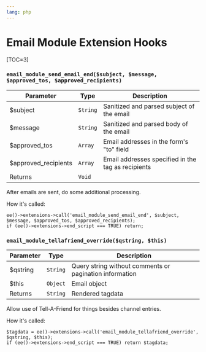```yaml
---
lang: php
---
```


<!--
    This source file is part of the open source project
    ExpressionEngine User Guide (https://github.com/ExpressionEngine/ExpressionEngine-User-Guide)

    @link      https://expressionengine.com/
    @copyright Copyright (c) 2003-2020, Packet Tide, LLC (https://packettide.com)
    @license   https://expressionengine.com/license Licensed under Apache License, Version 2.0
-->

# Email Module Extension Hooks

[TOC=3]

### `email_module_send_email_end($subject, $message, $approved_tos, $approved_recipients)`

| Parameter             | Type     | Description                                        |
| --------------------- | -------- | -------------------------------------------------- |
| \$subject             | `String` | Sanitized and parsed subject of the email          |
| \$message             | `String` | Sanitized and parsed body of the email             |
| \$approved_tos        | `Array`  | Email addresses in the form's "to" field           |
| \$approved_recipients | `Array`  | Email addresses specified in the tag as recipients |
| Returns               | `Void`   |                                                    |

After emails are sent, do some additional processing.

How it's called:

    ee()->extensions->call('email_module_send_email_end', $subject, $message, $approved_tos, $approved_recipients);
    if (ee()->extensions->end_script === TRUE) return;

### `email_module_tellafriend_override($qstring, $this)`

| Parameter | Type     | Description                                             |
| --------- | -------- | ------------------------------------------------------- |
| \$qstring | `String` | Query string without comments or pagination information |
| \$this    | `Object` | Email object                                            |
| Returns   | `String` | Rendered tagdata                                        |

Allow use of Tell-A-Friend for things besides channel entries.

How it's called:

    $tagdata = ee()->extensions->call('email_module_tellafriend_override', $qstring, $this);
    if (ee()->extensions->end_script === TRUE) return $tagdata;
